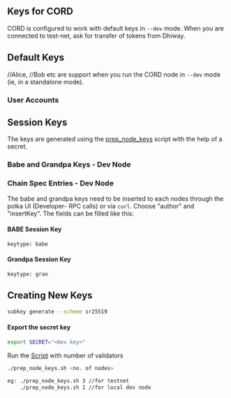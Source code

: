 ## Keys for CORD

CORD is configured to work with default keys in `--dev` mode. When you are connected to test-net, ask for transfer of tokens from Dhiway.

## Default Keys

//Alice, //Bob etc are support when you run the CORD node in `--dev` mode (ie, in a standalone mode).

### User Accounts

## Session Keys
The keys are generated using the [prep_node_keys](scripts/prep_node_keys.sh) script with the help of a secret. 

### Babe and Grandpa Keys - Dev Node

### Chain Spec Entries - Dev Node
The babe and grandpa keys need to be inserted to each nodes through the polka UI (Developer- RPC calls) or via `curl`. Choose "author" and "insertKey". The fields can be filled like this:

#### BABE Session Key

`keytype: babe`

#### Grandpa Session Key
`keytype: gran`

## Creating New Keys

``` bash
subkey generate --scheme sr25519
```

#### Export the secret key

```bash
export SECRET="<Hex key>"
```
Run the [Script](scripts/prep_node_keys.sh) with number of validators
``` bash 
./prep_node_keys.sh <no. of nodes>

eg: ./prep_node_keys.sh 3 //for testnet
    ./prep_node_keys.sh 1 //for local dev node
```
